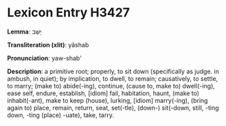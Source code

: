 # Lexicon Entry H3427

**Lemma**: יָשַׁב

**Transliteration (xlit)**: yâshab

**Pronunciation**: yaw-shab'

**Description**:
a primitive root; properly, to sit down (specifically as judge. in ambush, in quiet); by implication, to dwell, to remain; causatively, to settle, to marry; (make to) abide(-ing), continue, (cause to, make to) dwell(-ing), ease self, endure, establish, [idiom] fail, habitation, haunt, (make to) inhabit(-ant), make to keep (house), lurking, [idiom] marry(-ing), (bring again to) place, remain, return, seat, set(-tle), (down-) sit(-down, still, -ting down, -ting (place) -uate), take, tarry.
